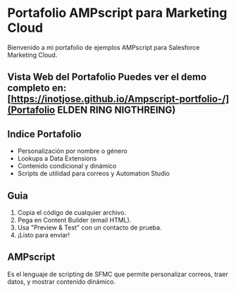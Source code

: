 # Portafolio AMPscript para Marketing Cloud

Bienvenido a mi portafolio de ejemplos AMPscript para Salesforce Marketing Cloud.

Vista Web del Portafolio
 Puedes ver el demo completo en:  
[https://inotjose.github.io/Ampscript-portfolio-/](Portafolio ELDEN RING NIGTHREING)
---


## Indice Portafolio

-  Personalización por nombre o género
-  Lookups a Data Extensions
-  Contenido condicional y dinámico
-  Scripts de utilidad para correos y Automation Studio

## Guia

1. Copia el código de cualquier archivo.
2. Pega en Content Builder (email HTML).
3. Usa "Preview & Test" con un contacto de prueba.
4. ¡Listo para enviar!

## AMPscript

Es el lenguaje de scripting de SFMC que permite personalizar correos, traer datos, y mostrar contenido dinámico.
